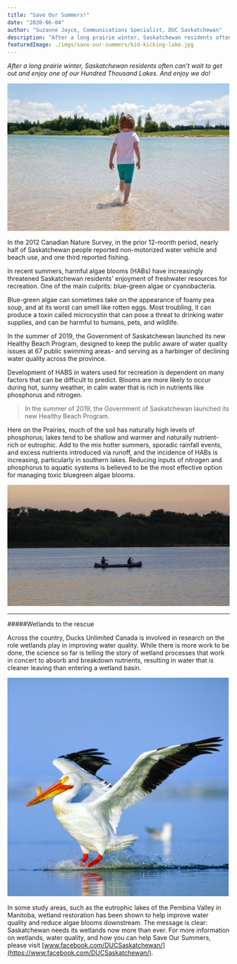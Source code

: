 ```yaml
---
title: "Save Our Summers!"
date: "2020-06-04"
author: "Suzanne Joyce, Communications Specialist, DUC Saskatchewan"
description: "After a long prairie winter, Saskatchewan residents often can't wait to get out and enjoy one of our Hundred Thousand Lakes. And enjoy we do!"
featuredImage: ./imgs/save-our-summers/kid-kicking-lake.jpg
---
```


*After a long prairie winter, Saskatchewan residents often can't wait to get out and enjoy one of our Hundred Thousand Lakes. And enjoy we do!*

<div class='articleCover'>
    <img alt="Child kicking water in Saskatchewan lake" src="./imgs/save-our-summers/kid-kicking-lake.jpg"></img>
</div>

In the 2012 Canadian Nature Survey, in the prior 12-month period, nearly half of Saskatchewan people reported non-motorized water vehicle and beach use, and one third reported fishing.

In recent summers, harmful algae blooms (HABs) have increasingly threatened Saskatchewan residents' enjoyment of freshwater resources for recreation. One of the main culprits: blue-green algae or cyanobacteria.

<div class='mobileJellyInjection'></div>

Blue-green algae can sometimes take on the appearance of foamy pea soup, and at its worst can smell like rotten eggs. Most troubling, it can produce a toxin called microcystin that can pose a threat to drinking water supplies, and can be harmful to humans, pets, and wildlife.

In the summer of 2019, the Government of Saskatchewan launched its new Healthy Beach Program, designed to keep the public aware of water quality issues at 67 public swimming areas- and serving as a harbinger of declining water quality across the province.

Development of HABS in waters used for recreation is dependent on many factors that can be difficult to predict. Blooms are more likely to occur during hot, sunny weather, in calm water that is rich in nutrients like phosphorus and nitrogen.

<div class='amazonJellyInjection' style='float: right;'></div>

> In the summer of 2019, the Government of Saskatchewan launched its new Healthy Beach Program.

<div class='mobileJellyInjection'></div>

Here on the Prairies, much of the soil has naturally high levels of phosphorus; lakes tend to be shallow and warmer and naturally nutrient-rich or eutrophic. Add to the mix hotter summers, sporadic rainfall events, and excess nutrients introduced via runoff, and the incidence of HABs is increasing, particularly in southern lakes. Reducing inputs of nitrogen and phosphorus to aquatic systems is believed to be the most effective option for managing toxic bluegreen algae blooms.

<div class='m-auto col-10'>
    <img alt="Two people canoeing on a Saskatchewan lake" src="./imgs/save-our-summers/save-our-summers-canoe.jpg"></img>
</div>
<hr></hr>

#####Wetlands to the rescue

Across the country, Ducks Unlimited Canada is involved in research on the role wetlands play in improving water quality. While there is more work to be done, the science so far is telling the story of wetland processes that work in concert to absorb and breakdown nutrients, resulting in water that is cleaner leaving than entering a wetland basin.

<div class='col-md-3 col-6 ml-2 float-right'><img alt="Saskatchewan crane about to surface on water" src="./imgs/save-our-summers/save-our-summers-crane.jpg"></img></div>

In some study areas, such as the eutrophic lakes of the Pembina Valley in Manitoba, wetland restoration has been shown to help improve water quality and reduce algae blooms downstream. The message is clear: Saskatchewan needs its wetlands now more than ever. For more information on wetlands, water quality, and how you can help Save Our Summers, please visit [www.facebook.com/DUCSaskatchewan/](https://www.facebook.com/DUCSaskatchewan/). 
